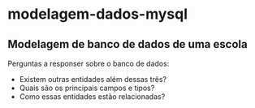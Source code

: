 # modelagem-dados-mysql
## Modelagem de banco de dados de uma escola

Perguntas a responser sobre o banco de dados:
- Existem outras entidades além dessas três?
- Quais são os principais campos e tipos?
- Como essas entidades estão relacionadas?